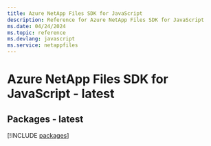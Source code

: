 ```yaml
---
title: Azure NetApp Files SDK for JavaScript
description: Reference for Azure NetApp Files SDK for JavaScript
ms.date: 04/24/2024
ms.topic: reference
ms.devlang: javascript
ms.service: netappfiles
---
```

# Azure NetApp Files SDK for JavaScript - latest
## Packages - latest
[!INCLUDE [packages](netapp-files-index.md)]